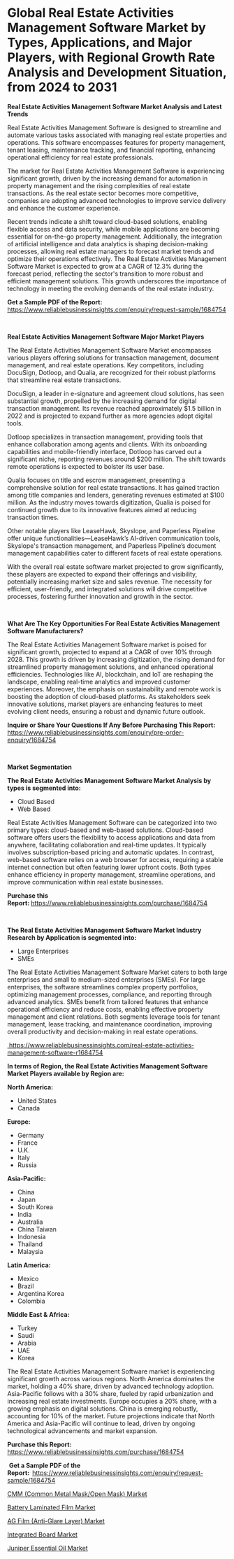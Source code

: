 <p><h1>Global Real Estate Activities Management Software Market by Types, Applications, and Major Players, with Regional Growth Rate Analysis and Development Situation, from 2024 to 2031</h1></p><p><strong>Real Estate Activities Management Software Market Analysis and Latest Trends</strong></p>
<p><p>Real Estate Activities Management Software is designed to streamline and automate various tasks associated with managing real estate properties and operations. This software encompasses features for property management, tenant leasing, maintenance tracking, and financial reporting, enhancing operational efficiency for real estate professionals. </p><p>The market for Real Estate Activities Management Software is experiencing significant growth, driven by the increasing demand for automation in property management and the rising complexities of real estate transactions. As the real estate sector becomes more competitive, companies are adopting advanced technologies to improve service delivery and enhance the customer experience.</p><p>Recent trends indicate a shift toward cloud-based solutions, enabling flexible access and data security, while mobile applications are becoming essential for on-the-go property management. Additionally, the integration of artificial intelligence and data analytics is shaping decision-making processes, allowing real estate managers to forecast market trends and optimize their operations effectively. The Real Estate Activities Management Software Market is expected to grow at a CAGR of 12.3% during the forecast period, reflecting the sector's transition to more robust and efficient management solutions. This growth underscores the importance of technology in meeting the evolving demands of the real estate industry.</p></p>
<p><strong>Get a Sample PDF of the Report:&nbsp;</strong> <a href="https://www.reliablebusinessinsights.com/enquiry/request-sample/1684754?utm_campaign=117&utm_medium=2&utm_source=Github&utm_content=ia&utm_term=30122024&utm_id=real-estate-activities-management-software">https://www.reliablebusinessinsights.com/enquiry/request-sample/1684754</a></p>
<p>&nbsp;</p>
<p><strong>Real Estate Activities Management Software Major Market Players</strong></p>
<p><p>The Real Estate Activities Management Software Market encompasses various players offering solutions for transaction management, document management, and real estate operations. Key competitors, including DocuSign, Dotloop, and Qualia, are recognized for their robust platforms that streamline real estate transactions.</p><p>DocuSign, a leader in e-signature and agreement cloud solutions, has seen substantial growth, propelled by the increasing demand for digital transaction management. Its revenue reached approximately $1.5 billion in 2022 and is projected to expand further as more agencies adopt digital tools.</p><p>Dotloop specializes in transaction management, providing tools that enhance collaboration among agents and clients. With its onboarding capabilities and mobile-friendly interface, Dotloop has carved out a significant niche, reporting revenues around $200 million. The shift towards remote operations is expected to bolster its user base.</p><p>Qualia focuses on title and escrow management, presenting a comprehensive solution for real estate transactions. It has gained traction among title companies and lenders, generating revenues estimated at $100 million. As the industry moves towards digitization, Qualia is poised for continued growth due to its innovative features aimed at reducing transaction times.</p><p>Other notable players like LeaseHawk, Skyslope, and Paperless Pipeline offer unique functionalities—LeaseHawk’s AI-driven communication tools, Skyslope's transaction management, and Paperless Pipeline’s document management capabilities cater to different facets of real estate operations. </p><p>With the overall real estate software market projected to grow significantly, these players are expected to expand their offerings and visibility, potentially increasing market size and sales revenue. The necessity for efficient, user-friendly, and integrated solutions will drive competitive processes, fostering further innovation and growth in the sector.</p></p>
<p>&nbsp;</p>
<p><strong>What Are The Key Opportunities For Real Estate Activities Management Software Manufacturers?</strong></p>
<p><p>The Real Estate Activities Management Software market is poised for significant growth, projected to expand at a CAGR of over 10% through 2028. This growth is driven by increasing digitization, the rising demand for streamlined property management solutions, and enhanced operational efficiencies. Technologies like AI, blockchain, and IoT are reshaping the landscape, enabling real-time analytics and improved customer experiences. Moreover, the emphasis on sustainability and remote work is boosting the adoption of cloud-based platforms. As stakeholders seek innovative solutions, market players are enhancing features to meet evolving client needs, ensuring a robust and dynamic future outlook.</p></p>
<p><strong>Inquire or Share Your Questions If Any Before Purchasing This Report:</strong> <a href="https://www.reliablebusinessinsights.com/enquiry/pre-order-enquiry/1684754?utm_campaign=117&utm_medium=2&utm_source=Github&utm_content=ia&utm_term=30122024&utm_id=real-estate-activities-management-software">https://www.reliablebusinessinsights.com/enquiry/pre-order-enquiry/1684754</a></p>
<p>&nbsp;</p>
<p><strong>Market Segmentation</strong></p>
<p><strong>The Real Estate Activities Management Software Market Analysis by types is segmented into:</strong></p>
<p><ul><li>Cloud Based</li><li>Web Based</li></ul></p>
<p><p>Real Estate Activities Management Software can be categorized into two primary types: cloud-based and web-based solutions. Cloud-based software offers users the flexibility to access applications and data from anywhere, facilitating collaboration and real-time updates. It typically involves subscription-based pricing and automatic updates. In contrast, web-based software relies on a web browser for access, requiring a stable internet connection but often featuring lower upfront costs. Both types enhance efficiency in property management, streamline operations, and improve communication within real estate businesses.</p></p>
<p><strong>Purchase this Report:&nbsp;</strong><a href="https://www.reliablebusinessinsights.com/purchase/1684754?utm_campaign=117&utm_medium=2&utm_source=Github&utm_content=ia&utm_term=30122024&utm_id=real-estate-activities-management-software">https://www.reliablebusinessinsights.com/purchase/1684754</a></p>
<p>&nbsp;</p>
<p><strong>The Real Estate Activities Management Software Market Industry Research by Application is segmented into:</strong></p>
<p><ul><li>Large Enterprises</li><li>SMEs</li></ul></p>
<p><p>The Real Estate Activities Management Software Market caters to both large enterprises and small to medium-sized enterprises (SMEs). For large enterprises, the software streamlines complex property portfolios, optimizing management processes, compliance, and reporting through advanced analytics. SMEs benefit from tailored features that enhance operational efficiency and reduce costs, enabling effective property management and client relations. Both segments leverage tools for tenant management, lease tracking, and maintenance coordination, improving overall productivity and decision-making in real estate operations.</p></p>
<p><a href="https://www.reliablebusinessinsights.com/real-estate-activities-management-software-r1684754?utm_campaign=117&utm_medium=2&utm_source=Github&utm_content=ia&utm_term=30122024&utm_id=real-estate-activities-management-software">&nbsp;https://www.reliablebusinessinsights.com/real-estate-activities-management-software-r1684754</a></p>
<p><strong>In terms of Region, the Real Estate Activities Management Software Market Players available by Region are:</strong></p>
<p>
    <p> <strong> North America: </strong>
        <ul>
            <li>United States</li>
            <li>Canada</li>
        </ul>
        </p> 
    <p> <strong> Europe: </strong>
        <ul>
            <li>Germany</li>
            <li>France</li>
            <li>U.K.</li>
            <li>Italy</li>
            <li>Russia</li>
        </ul>
        </p> 
    <p> <strong> Asia-Pacific: </strong>
        <ul>
            <li>China</li>
            <li>Japan</li>
            <li>South Korea</li>
            <li>India</li>
            <li>Australia</li>
            <li>China Taiwan</li>
            <li>Indonesia</li>
            <li>Thailand</li>
            <li>Malaysia</li>
        </ul>
        </p> 
    <p> <strong> Latin America: </strong>
        <ul>
            <li>Mexico</li>
            <li>Brazil</li>
            <li>Argentina Korea</li>
            <li>Colombia</li>
        </ul>
        </p> 
    <p> <strong> Middle East & Africa: </strong>
        <ul>
            <li>Turkey</li>
            <li>Saudi</li>
            <li>Arabia</li>
            <li>UAE</li>
            <li>Korea</li>
        </ul>
    </p>
    </p>
<p><p>The Real Estate Activities Management Software market is experiencing significant growth across various regions. North America dominates the market, holding a 40% share, driven by advanced technology adoption. Asia-Pacific follows with a 30% share, fueled by rapid urbanization and increasing real estate investments. Europe occupies a 20% share, with a growing emphasis on digital solutions. China is emerging robustly, accounting for 10% of the market. Future projections indicate that North America and Asia-Pacific will continue to lead, driven by ongoing technological advancements and market expansion.</p></p>
<p><strong>Purchase this Report: </strong><a href="https://www.reliablebusinessinsights.com/purchase/1684754?utm_campaign=117&utm_medium=2&utm_source=Github&utm_content=ia&utm_term=30122024&utm_id=real-estate-activities-management-software">https://www.reliablebusinessinsights.com/purchase/1684754</a></p>
<p>&nbsp;<strong>Get a Sample PDF of the Report:&nbsp;&nbsp;</strong><a href="https://www.reliablebusinessinsights.com/enquiry/request-sample/1684754?utm_campaign=117&utm_medium=2&utm_source=Github&utm_content=ia&utm_term=30122024&utm_id=real-estate-activities-management-software">https://www.reliablebusinessinsights.com/enquiry/request-sample/1684754</a></p>
<p><strong></strong></p>
<p><p><a href="https://github.com/ElviraLeka1962/Market-Research-Report-List-1/blob/main/cmm-common-metal-maskopen-mask-market.md?utm_campaign=117&utm_medium=2&utm_source=Github&utm_content=ia&utm_term=30122024&utm_id=real-estate-activities-management-software">CMM (Common Metal Mask/Open Mask) Market</a></p><p><a href="https://github.com/kimberjam0i/Market-Research-Report-List-1/blob/main/battery-laminated-film-market.md?utm_campaign=117&utm_medium=2&utm_source=Github&utm_content=ia&utm_term=30122024&utm_id=real-estate-activities-management-software">Battery Laminated Film Market</a></p><p><a href="https://github.com/lashaunm5st/Market-Research-Report-List-1/blob/main/ag-film-anti-glare-layer-market.md?utm_campaign=117&utm_medium=2&utm_source=Github&utm_content=ia&utm_term=30122024&utm_id=real-estate-activities-management-software">AG Film (Anti-Glare Layer) Market</a></p><p><a href="https://github.com/osbornrdaflalo/Market-Research-Report-List-1/blob/main/integrated-board-market.md?utm_campaign=117&utm_medium=2&utm_source=Github&utm_content=ia&utm_term=30122024&utm_id=real-estate-activities-management-software">Integrated Board Market</a></p><p><a href="https://github.com/darenph8er/Market-Research-Report-List-1/blob/main/juniper-essential-oil-market.md?utm_campaign=117&utm_medium=2&utm_source=Github&utm_content=ia&utm_term=30122024&utm_id=real-estate-activities-management-software">Juniper Essential Oil Market</a></p></p>
